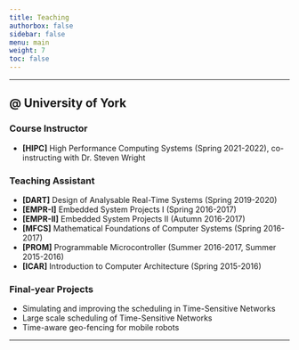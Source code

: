 ```yaml
---
title: Teaching
authorbox: false
sidebar: false
menu: main
weight: 7
toc: false
---
```


---

## @ University of York

### Course Instructor

- **[HIPC]** High Performance Computing Systems (Spring 2021-2022), co-instructing with Dr. Steven Wright

### Teaching Assistant

- **[DART]**  Design of Analysable Real-Time Systems (Spring 2019-2020)
- **[EMPR-I]**  Embedded System Projects I (Spring 2016-2017)
- **[EMPR-II]**  Embedded System Projects II (Autumn 2016-2017)
- **[MFCS]**  Mathematical Foundations of Computer Systems (Spring 2016-2017)
- **[PROM]**  Programmable Microcontroller (Summer 2016-2017, Summer 2015-2016)
- **[ICAR]**  Introduction to Computer Architecture (Spring 2015-2016)


### Final-year Projects

- Simulating and improving the scheduling in Time-Sensitive Networks
- Large scale scheduling of Time-Sensitive Networks
- Time-aware geo-fencing for mobile robots

---
